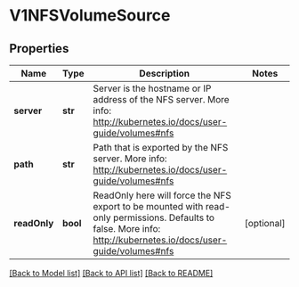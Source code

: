 # V1NFSVolumeSource

## Properties
Name | Type | Description | Notes
------------ | ------------- | ------------- | -------------
**server** | **str** | Server is the hostname or IP address of the NFS server. More info: http://kubernetes.io/docs/user-guide/volumes#nfs | 
**path** | **str** | Path that is exported by the NFS server. More info: http://kubernetes.io/docs/user-guide/volumes#nfs | 
**readOnly** | **bool** | ReadOnly here will force the NFS export to be mounted with read-only permissions. Defaults to false. More info: http://kubernetes.io/docs/user-guide/volumes#nfs | [optional] 

[[Back to Model list]](../README.md#documentation-for-models) [[Back to API list]](../README.md#documentation-for-api-endpoints) [[Back to README]](../README.md)


